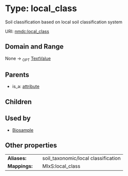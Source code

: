 
# Type: local_class


Soil classification based on local soil classification system

URI: [nmdc:local_class](https://microbiomedata/meta/local_class)


## Domain and Range

None ->  <sub>OPT</sub> [TextValue](TextValue.md)

## Parents

 *  is_a: [attribute](attribute.md)

## Children


## Used by

 * [Biosample](Biosample.md)

## Other properties

|  |  |  |
| --- | --- | --- |
| **Aliases:** | | soil_taxonomic/local classification |
| **Mappings:** | | MIxS:local_class |

